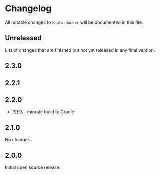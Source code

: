 # Changelog
All notable changes to `knotx-docker` will be documented in this file.

## Unreleased
List of changes that are finished but not yet released in any final version.
                
## 2.3.0
                
## 2.2.1
                
## 2.2.0
- [PR-3](https://github.com/Knotx/knotx-docker/pull/3) - migrate build to Gradle

## 2.1.0
No changes

## 2.0.0
Initial open source release.
